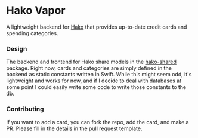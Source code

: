 # Hako Vapor

A lightweight backend for [Hako](https://hako.cards) that provides up-to-date credit cards and spending categories.

### Design

The backend and frontend for Hako share models in the [hako-shared](https://github.com/kylebshr/hako-shared) package. Right now, cards and categories are simply defined in the backend as static constants written in Swift. While this might seem odd, it's lightweight and works for now, and if I decide to deal with databases at some point I could easily write some code to write those constants to the db.

### Contributing

If you want to add a card, you can fork the repo, add the card, and make a PR. Please fill in the details in the pull request template.
